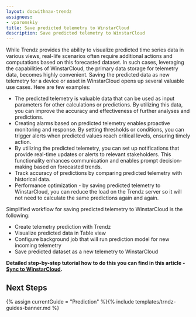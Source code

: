 ```yaml
---
layout: docwithnav-trendz
assignees:
- vparomskiy
title: Save predicted telemetry to WinstarCloud
description: Save predicted telemetry to WinstarCloud
---
```


While Trendz provides the ability to visualize predicted time series data in various views, real-life scenarios often require additional actions and computations based on this forecasted dataset. 
In such cases, leveraging the capabilities of WinstarCloud, the primary data storage for telemetry data, becomes highly convenient. 
Saving the predicted data as new telemetry for a device or asset in WinstarCloud opens up several valuable use cases. Here are few examples:

* The predicted telemetry is valuable data that can be used as input parameters for other calculations or predictions. By utilizing this data, you can improve the accuracy and effectiveness of further analyses and predictions.
* Creating alarms based on predicted telemetry enables proactive monitoring and response. By setting thresholds or conditions, you can trigger alerts when predicted values reach critical levels, ensuring timely action.
* By utilizing the predicted telemetry, you can set up notifications that provide real-time updates or alerts to relevant stakeholders. This functionality enhances communication and enables prompt decision-making based on forecasted trends.
* Track accuracy of predictions by comparing predicted telemetry with historical data.
* Performance optimization - by saving predicted telemetry to WinstarCloud, you can reduce the load on the Trendz server so it will not need to calculate the same predictions again and again.

Simplified workflow for saving predicted telemetry to WinstarCloud is the following:

* Create telemetry prediction with Trendz
* Visualize predicted data in Table view
* Configure background job that will run prediction model for new incoming telemetry
* Save predicted dataset as a new telemetry to WinstarCloud

**Detailed step-by-step tutorial how to do this you can find in this article - [Sync to WinstarCloud](/docs/trendz/save-telemetry-to-winstarcloud/).**
 
## Next Steps

{% assign currentGuide = "Prediction" %}{% include templates/trndz-guides-banner.md %}